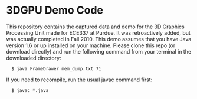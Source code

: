 3DGPU Demo Code
==========

This repository contains the captured data and demo for the 3D Graphics Processing Unit made for ECE337 at Purdue. It was retroactively added, but was actually completed in Fall 2010. This demo assumes that you have Java version 1.6 or up installed on your machine. Please clone this repo (or download directly) and run the following command from your terminal in the downloaded directory:

```
  $ java FrameDrawer mem_dump.txt 71
```

If you need to recompile, run the usual javac command first:

```
  $ javac *.java
```
